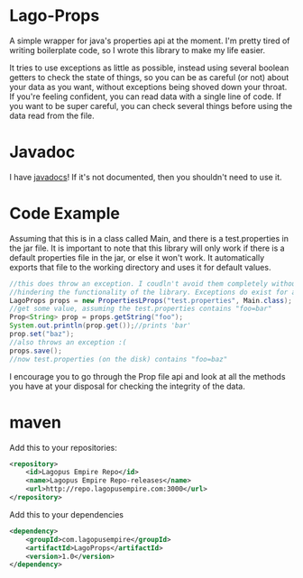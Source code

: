 # Lago-Props
A simple wrapper for java's properties api at the moment.
I'm pretty tired of writing boilerplate code, so I wrote this
library to make my life easier.

It tries to use exceptions as little as possible, instead using
several boolean getters to check the state of things, so you can
be as careful (or not) about your data as you want, without exceptions
being shoved down your throat. If you're feeling confident, you can
read data with a single line of code. If you want to be super careful,
you can check several things before using the data read from the file.

# Javadoc
I have [javadocs](http://jd.lagopusempire.com/LagoProps/1.0/)!
If it's not documented, then you shouldn't need to use it.

# Code Example
Assuming that this is in a class called Main, and there is a
test.properties in the jar file. It is important to note that this
library will only work if there is a default properties file in the 
jar, or else it won't work. It automatically exports that file to the
working directory and uses it for default values.
```java
//this does throw an exception. I coudln't avoid them completely without
//hindering the functionality of the library. Exceptions do exist for a reason.
LagoProps props = new PropertiesLProps("test.properties", Main.class);
//get some value, assuming the test.properties contains "foo=bar"
Prop<String> prop = props.getString("foo");
System.out.println(prop.get());//prints 'bar'
prop.set("baz");
//also throws an exception :(
props.save();
//now test.properties (on the disk) contains "foo=baz"
```
I encourage you to go through the Prop file api and look at
all the methods you have at your disposal for checking the integrity
of the data.

# maven
Add this to your repositories:
```xml
<repository>
    <id>Lagopus Empire Repo</id>
    <name>Lagopus Empire Repo-releases</name>
    <url>http://repo.lagopusempire.com:3000</url>
</repository>
```
Add this to your dependencies
```xml
<dependency>
    <groupId>com.lagopusempire</groupId>
    <artifactId>LagoProps</artifactId>
    <version>1.0</version>
</dependency>
```